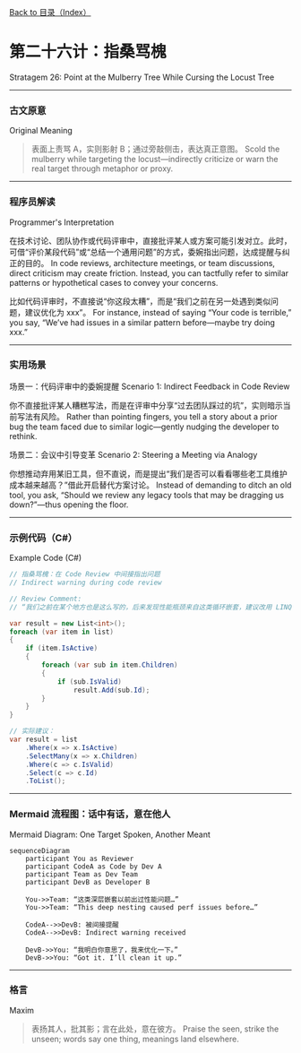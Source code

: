 [Back to 目录（Index）](https://github.com/uwspstar/The-36-Stratagems-for-Programmers/blob/main/Index.md)

# 第二十六计：指桑骂槐

Stratagem 26: Point at the Mulberry Tree While Cursing the Locust Tree

---

### 古文原意

Original Meaning

> 表面上责骂 A，实则影射 B；通过旁敲侧击，表达真正意图。
> Scold the mulberry while targeting the locust—indirectly criticize or warn the real target through metaphor or proxy.

---

### 程序员解读

Programmer's Interpretation

在技术讨论、团队协作或代码评审中，直接批评某人或方案可能引发对立。此时，可借“评价某段代码”或“总结一个通用问题”的方式，委婉指出问题，达成提醒与纠正的目的。
In code reviews, architecture meetings, or team discussions, direct criticism may create friction. Instead, you can tactfully refer to similar patterns or hypothetical cases to convey your concerns.

比如代码评审时，不直接说“你这段太糟”，而是“我们之前在另一处遇到类似问题，建议优化为 xxx”。
For instance, instead of saying “Your code is terrible,” you say, “We’ve had issues in a similar pattern before—maybe try doing xxx.”

---

### 实用场景

场景一：代码评审中的委婉提醒
Scenario 1: Indirect Feedback in Code Review

你不直接批评某人糟糕写法，而是在评审中分享“过去团队踩过的坑”，实则暗示当前写法有风险。
Rather than pointing fingers, you tell a story about a prior bug the team faced due to similar logic—gently nudging the developer to rethink.

场景二：会议中引导变革
Scenario 2: Steering a Meeting via Analogy

你想推动弃用某旧工具，但不直说，而是提出“我们是否可以看看哪些老工具维护成本越来越高？”借此开启替代方案讨论。
Instead of demanding to ditch an old tool, you ask, “Should we review any legacy tools that may be dragging us down?”—thus opening the floor.

---

### 示例代码（C#）

Example Code (C#)

```csharp
// 指桑骂槐：在 Code Review 中间接指出问题
// Indirect warning during code review

// Review Comment:
// “我们之前在某个地方也是这么写的，后来发现性能瓶颈来自这类循环嵌套，建议改用 LINQ。”

var result = new List<int>();
foreach (var item in list)
{
    if (item.IsActive)
    {
        foreach (var sub in item.Children)
        {
            if (sub.IsValid)
                result.Add(sub.Id);
        }
    }
}

// 实际建议：
var result = list
    .Where(x => x.IsActive)
    .SelectMany(x => x.Children)
    .Where(c => c.IsValid)
    .Select(c => c.Id)
    .ToList();
```

---

### Mermaid 流程图：话中有话，意在他人

Mermaid Diagram: One Target Spoken, Another Meant

```mermaid
sequenceDiagram
    participant You as Reviewer
    participant CodeA as Code by Dev A
    participant Team as Dev Team
    participant DevB as Developer B

    You->>Team: “这类深层嵌套以前出过性能问题…”  
    You->>Team: “This deep nesting caused perf issues before…”

    CodeA-->>DevB: 被间接提醒  
    CodeA-->>DevB: Indirect warning received

    DevB->>You: “我明白你意思了，我来优化一下。”  
    DevB->>You: “Got it. I’ll clean it up.”
```

---

### 格言

Maxim

> 表扬其人，批其影；言在此处，意在彼方。
> Praise the seen, strike the unseen; words say one thing, meanings land elsewhere.

